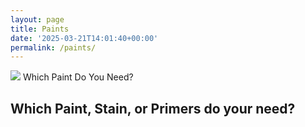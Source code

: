 ```yaml
---
layout: page
title: Paints
date: '2025-03-21T14:01:40+00:00'
permalink: /paints/
---
```


![](/assets/img//)
Which Paint Do You Need?
## Which Paint, Stain, or Primers do your need?